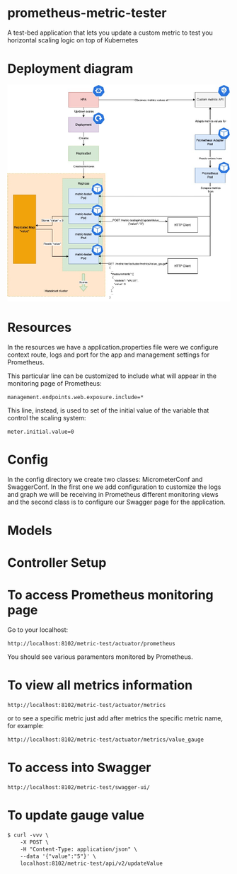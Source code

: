 # prometheus-metric-tester
A test-bed application that lets you update a custom metric to test you horizontal scaling logic on top of Kubernetes

# Deployment diagram

![](img/metric-tester-diag.jpg)

# Resources

In the resources we have a application.properties file were we configure context route, logs and port for the app and management settings for Prometheus.

This particular line can be customized to include what will appear in the monitoring page of Prometheus:
```
management.endpoints.web.exposure.include=*
```

This line, instead, is used to set of the initial value of the variable that control the scaling system:
```
meter.initial.value=0
```

# Config

In the config directory we create two classes: MicrometerConf and SwaggerConf. In the first one we add configuration to customize the logs and graph we will be receiving in
Prometheus different monitoring views and the second class is to configure our Swagger page for the application.

# Models


# Controller Setup


# To access Prometheus monitoring page

Go to your localhost:
```via browser
http://localhost:8102/metric-test/actuator/prometheus
```
You should see various paramenters monitored by Prometheus.

# To view all metrics information

```via browser
http://localhost:8102/metric-test/actuator/metrics
```

or to see a specific metric just add after metrics the specific metric name, for example:

```via browser
http://localhost:8102/metric-test/actuator/metrics/value_gauge
```

# To access into Swagger
```via browser
http://localhost:8102/metric-test/swagger-ui/
```


# To update gauge value

```console
$ curl -vvv \
    -X POST \
    -H "Content-Type: application/json" \
    --data '{"value":"5"}' \
    localhost:8102/metric-test/api/v2/updateValue
```
